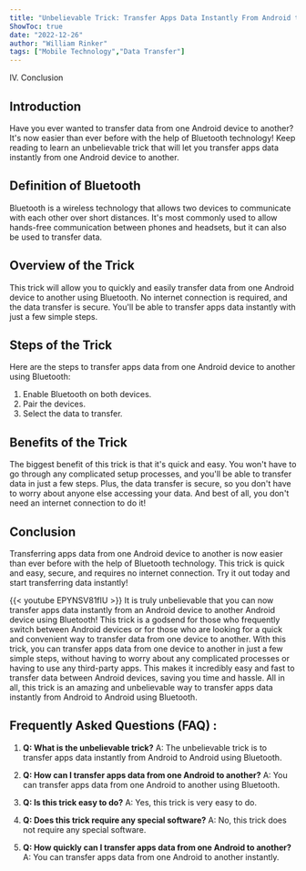 ```yaml
---
title: "Unbelievable Trick: Transfer Apps Data Instantly From Android to Android Using Bluetooth!"
ShowToc: true 
date: "2022-12-26"
author: "William Rinker" 
tags: ["Mobile Technology","Data Transfer"]
---
```

IV. Conclusion

## Introduction

Have you ever wanted to transfer data from one Android device to another? It's now easier than ever before with the help of Bluetooth technology! Keep reading to learn an unbelievable trick that will let you transfer apps data instantly from one Android device to another. 

## Definition of Bluetooth

Bluetooth is a wireless technology that allows two devices to communicate with each other over short distances. It's most commonly used to allow hands-free communication between phones and headsets, but it can also be used to transfer data. 

## Overview of the Trick

This trick will allow you to quickly and easily transfer data from one Android device to another using Bluetooth. No internet connection is required, and the data transfer is secure. You'll be able to transfer apps data instantly with just a few simple steps. 

## Steps of the Trick

Here are the steps to transfer apps data from one Android device to another using Bluetooth: 

1. Enable Bluetooth on both devices. 
2. Pair the devices. 
3. Select the data to transfer.

## Benefits of the Trick

The biggest benefit of this trick is that it's quick and easy. You won't have to go through any complicated setup processes, and you'll be able to transfer data in just a few steps. Plus, the data transfer is secure, so you don't have to worry about anyone else accessing your data. And best of all, you don't need an internet connection to do it! 

## Conclusion

Transferring apps data from one Android device to another is now easier than ever before with the help of Bluetooth technology. This trick is quick and easy, secure, and requires no internet connection. Try it out today and start transferring data instantly!

{{< youtube EPYNSV81fIU >}} 
It is truly unbelievable that you can now transfer apps data instantly from an Android device to another Android device using Bluetooth! This trick is a godsend for those who frequently switch between Android devices or for those who are looking for a quick and convenient way to transfer data from one device to another. With this trick, you can transfer apps data from one device to another in just a few simple steps, without having to worry about any complicated processes or having to use any third-party apps. This makes it incredibly easy and fast to transfer data between Android devices, saving you time and hassle. All in all, this trick is an amazing and unbelievable way to transfer apps data instantly from Android to Android using Bluetooth.

## Frequently Asked Questions (FAQ) :
1. **Q: What is the unbelievable trick?**
A: The unbelievable trick is to transfer apps data instantly from Android to Android using Bluetooth.

2. **Q: How can I transfer apps data from one Android to another?**
A: You can transfer apps data from one Android to another using Bluetooth.

3. **Q: Is this trick easy to do?**
A: Yes, this trick is very easy to do.

4. **Q: Does this trick require any special software?**
A: No, this trick does not require any special software.

5. **Q: How quickly can I transfer apps data from one Android to another?**
A: You can transfer apps data from one Android to another instantly.


